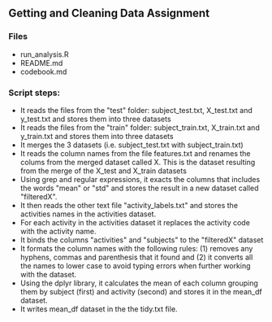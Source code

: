 ## Getting and Cleaning Data Assignment
### Files
* run_analysis.R
* README.md
* codebook.md


### Script steps:

* It reads the files from the "test" folder: subject_test.txt, X_test.txt and y_test.txt and stores them into three datasets
* It reads the files from the "train" folder: subject_train.txt, X_train.txt and y_train.txt and stores them into three datasets
* It merges the 3 datasets (i.e. subject_test.txt with subject_train.txt)
* It reads the column names from the file features.txt and renames the colums from the merged dataset called X. This is the dataset resulting from the merge of the X_test and X_train datasets
* Using grep and regular expressions, it exacts the columns that includes the words "mean" or "std" and stores the result in a new dataset called "filteredX".
* It then reads the other text file "activity_labels.txt" and stores the activities names in the activities dataset.
* For each activity in the activities dataset it replaces the activity code with the activity name.
* It binds the columns "activities" and "subjects" to the "filteredX" dataset
* It formats the column names with the following rules: (1) removes any hyphens, commas and parenthesis that it found and (2) it converts all the names to lower case to avoid typing errors when further working with the dataset.
* Using the dplyr library, it calculates the mean of each column grouping them by subject (first) and activity (second) and stores it in the mean_df dataset.
* It writes mean_df dataset in the the tidy.txt file.
